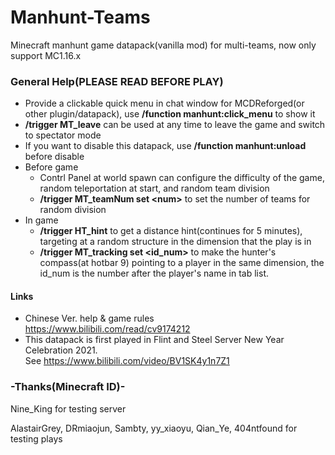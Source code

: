 # Manhunt-Teams
Minecraft manhunt game datapack(vanilla mod) for multi-teams, now only support MC1.16.x<br>
### General Help(PLEASE READ BEFORE PLAY)
- Provide a clickable quick menu in chat window for MCDReforged(or other plugin/datapack), use **/function manhunt:click_menu** to show it
- **/trigger MT_leave** can be used at any time to leave the game and switch to spectator mode
- If you want to disable this datapack, use **/function manhunt:unload** before disable
- Before game
  - Contrl Panel at world spawn can configure the difficulty of the game, random teleportation at start, and random team division
  - **/trigger MT_teamNum set \<num\>** to set the number of teams for random division
- In game
  - **/trigger HT_hint** to get a distance hint(continues for 5 minutes), targeting at a random structure in the dimension that the play is in
  - **/trigger MT_tracking set \<id_num\>** to make the hunter's compass(at hotbar 9) pointing to a player in the same dimension, the id_num is the number after the player's name in tab list.


#### Links
- Chinese Ver. help & game rules <br> https://www.bilibili.com/read/cv9174212
- This datapack is first played in Flint and Steel Server New Year Celebration 2021. <br> See https://www.bilibili.com/video/BV1SK4y1n7Z1

### -Thanks(Minecraft ID)-
 
Nine_King for testing server

AlastairGrey, DRmiaojun, Sambty, yy_xiaoyu, Qian_Ye, 404ntfound for testing plays
